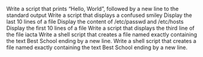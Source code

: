 Write a script that prints “Hello, World”, followed by a new line to the standard output
Write a script that displays a confused smiley 
Display the last 10 lines of a file
Display the content of /etc/passwd and /etc/hosts
Display the first 10 lines of a file
Write a script that displays the third line of the file iacta
Write a shell script that creates a file named exactly  containing the text Best School ending by a new line.
Write a shell script that creates a file named exactly containing the text Best School ending by a new line.
